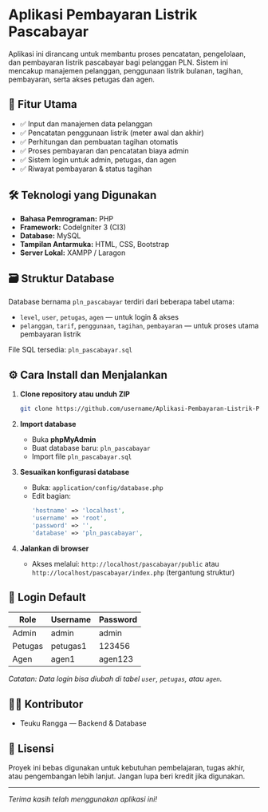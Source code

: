 
# Aplikasi Pembayaran Listrik Pascabayar

Aplikasi ini dirancang untuk membantu proses pencatatan, pengelolaan, dan pembayaran listrik pascabayar bagi pelanggan PLN. Sistem ini mencakup manajemen pelanggan, penggunaan listrik bulanan, tagihan, pembayaran, serta akses petugas dan agen.

## 📌 Fitur Utama

- ✅ Input dan manajemen data pelanggan
- ✅ Pencatatan penggunaan listrik (meter awal dan akhir)
- ✅ Perhitungan dan pembuatan tagihan otomatis
- ✅ Proses pembayaran dan pencatatan biaya admin
- ✅ Sistem login untuk admin, petugas, dan agen
- ✅ Riwayat pembayaran & status tagihan

## 🛠️ Teknologi yang Digunakan

- **Bahasa Pemrograman:** PHP
- **Framework:** CodeIgniter 3 (CI3)
- **Database:** MySQL
- **Tampilan Antarmuka:** HTML, CSS, Bootstrap
- **Server Lokal:** XAMPP / Laragon

## 🗃️ Struktur Database

Database bernama `pln_pascabayar` terdiri dari beberapa tabel utama:
- `level`, `user`, `petugas`, `agen` — untuk login & akses
- `pelanggan`, `tarif`, `penggunaan`, `tagihan`, `pembayaran` — untuk proses utama pembayaran listrik

File SQL tersedia: `pln_pascabayar.sql`

## ⚙️ Cara Install dan Menjalankan

1. **Clone repository atau unduh ZIP**
    ```bash
    git clone https://github.com/username/Aplikasi-Pembayaran-Listrik-Pascabayar.git
    ```

2. **Import database**
   - Buka **phpMyAdmin**
   - Buat database baru: `pln_pascabayar`
   - Import file `pln_pascabayar.sql`

3. **Sesuaikan konfigurasi database**
   - Buka: `application/config/database.php`
   - Edit bagian:
     ```php
     'hostname' => 'localhost',
     'username' => 'root',
     'password' => '',
     'database' => 'pln_pascabayar',
     ```

4. **Jalankan di browser**
   - Akses melalui: `http://localhost/pascabayar/public` atau `http://localhost/pascabayar/index.php` (tergantung struktur)

## 🔐 Login Default

| Role    | Username | Password |
|---------|----------|----------|
| Admin   | admin    | admin    |
| Petugas | petugas1 | 123456   |
| Agen    | agen1    | agen123  |

*Catatan: Data login bisa diubah di tabel `user`, `petugas`, atau `agen`.*

## 👨‍💻 Kontributor

- Teuku Rangga — Backend & Database

## 📄 Lisensi

Proyek ini bebas digunakan untuk kebutuhan pembelajaran, tugas akhir, atau pengembangan lebih lanjut. Jangan lupa beri kredit jika digunakan.

---

*Terima kasih telah menggunakan aplikasi ini!*
